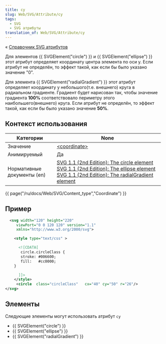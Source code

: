 ```yaml
---
title: cy
slug: Web/SVG/Attribute/cy
tags:
  - SVG
  - SVG атрибуты
translation_of: Web/SVG/Attribute/cy
---
```


« [Справочник SVG атрибутов](/ru/docs/Web/SVG/Attribute)

Для элементов {{ SVGElement("circle") }} и {{ SVGElement("ellipse") }} этот атрибут определяет координату центра элемента по оси y. Если атрибут не определён, то эффект такой, как если бы было указано значение "0".

Для элемента {{ SVGElement("radialGradient") }} этот атрибут определяет координату y небольшого(т.е. внешнего) круга в радиальном градиенте. Градиент будет нарисован так, чтобы значение градиента **100%** соответствовало периметру этого наибольшего(внешнего) круга. Если атрибут не определён, то эффект такой, как если бы было указано значение **50%**.

## Контекст использования

| Категории                  | None                                                                                                                                                                                                                                                                                                                                                 |
| -------------------------- | ---------------------------------------------------------------------------------------------------------------------------------------------------------------------------------------------------------------------------------------------------------------------------------------------------------------------------------------------------- |
| Значение                   | [\<coordinate>](/ru/docs/Web/SVG/Content_type#Coordinate)                                                                                                                                                                                                                                                                                            |
| Анимируемый                | Да                                                                                                                                                                                                                                                                                                                                                   |
| Нормативные документы (en) | [SVG 1.1 (2nd Edition): The circle element](http://www.w3.org/TR/SVG/shapes.html#CircleElementCYAttribute) [SVG 1.1 (2nd Edition): The ellipse element](http://www.w3.org/TR/SVG/shapes.html#EllipseElementCYAttribute) [SVG 1.1 (2nd Edition): The radialGradient element](http://www.w3.org/TR/SVG/pservers.html#RadialGradientElementCYAttribute) |

{{ page("/ru/docs/Web/SVG/Content_type","Coordinate") }}

## Пример

```xml
  <svg width="120" height="220"
     viewPort="0 0 120 120" version="1.1"
     xmlns="http://www.w3.org/2000/svg">

    <style type="text/css" >

      <![CDATA[
       circle.circleClass {
       stroke: #006600;
       fill:   #cc0000;
    }

      ]]>
    </style>
     <circle  class="circleClass"   cx="40" cy="50" r="26"/>
</svg>
```

## Элементы

Следующие элементы могут использовать атрибут `cy`

- {{ SVGElement("circle") }}
- {{ SVGElement("ellipse") }}
- {{ SVGElement("radialGradient") }}
